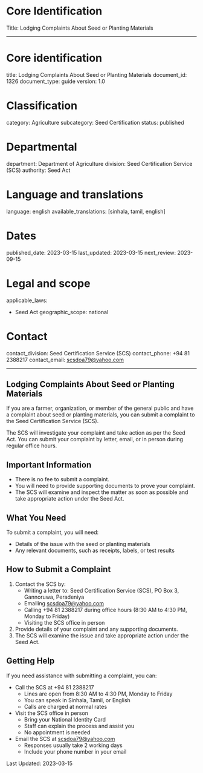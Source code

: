 # Core Identification
Title: Lodging Complaints About Seed or Planting Materials

---
# Core identification
title: Lodging Complaints About Seed or Planting Materials
document_id: 1326
document_type: guide
version: 1.0

# Classification
category: Agriculture
subcategory: Seed Certification
status: published

# Departmental
department: Department of Agriculture
division: Seed Certification Service (SCS)
authority: Seed Act

# Language and translations
language: english
available_translations: [sinhala, tamil, english]

# Dates
published_date: 2023-03-15
last_updated: 2023-03-15
next_review: 2023-09-15

# Legal and scope
applicable_laws:
 - Seed Act
geographic_scope: national

# Contact
contact_division: Seed Certification Service (SCS)
contact_phone: +94 81 2388217
contact_email: scsdoa79@yahoo.com

---

## Lodging Complaints About Seed or Planting Materials

If you are a farmer, organization, or member of the general public and have a complaint about seed or planting materials, you can submit a complaint to the Seed Certification Service (SCS).

The SCS will investigate your complaint and take action as per the Seed Act. You can submit your complaint by letter, email, or in person during regular office hours.

## Important Information

- There is no fee to submit a complaint.
- You will need to provide supporting documents to prove your complaint.
- The SCS will examine and inspect the matter as soon as possible and take appropriate action under the Seed Act.

## What You Need

To submit a complaint, you will need:
- Details of the issue with the seed or planting materials
- Any relevant documents, such as receipts, labels, or test results

## How to Submit a Complaint

1. Contact the SCS by:
   - Writing a letter to: Seed Certification Service (SCS), PO Box 3, Gannoruwa, Peradeniya
   - Emailing scsdoa79@yahoo.com
   - Calling +94 81 2388217 during office hours (8:30 AM to 4:30 PM, Monday to Friday)
   - Visiting the SCS office in person
2. Provide details of your complaint and any supporting documents.
3. The SCS will examine the issue and take appropriate action under the Seed Act.

## Getting Help

If you need assistance with submitting a complaint, you can:

- Call the SCS at +94 81 2388217
  - Lines are open from 8:30 AM to 4:30 PM, Monday to Friday
  - You can speak in Sinhala, Tamil, or English
  - Calls are charged at normal rates
- Visit the SCS office in person
  - Bring your National Identity Card
  - Staff can explain the process and assist you
  - No appointment is needed
- Email the SCS at scsdoa79@yahoo.com
  - Responses usually take 2 working days
  - Include your phone number in your email

Last Updated: 2023-03-15